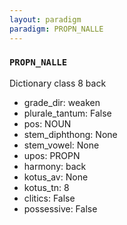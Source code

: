 ```yaml
---
layout: paradigm
paradigm: PROPN_NALLE
---
```

### ` PROPN_NALLE `

Dictionary class 8 back
* grade_dir: weaken
* plurale_tantum: False
* pos: NOUN
* stem_diphthong: None
* stem_vowel: None
* upos: PROPN
* harmony: back
* kotus_av: None
* kotus_tn: 8
* clitics: False
* possessive: False
